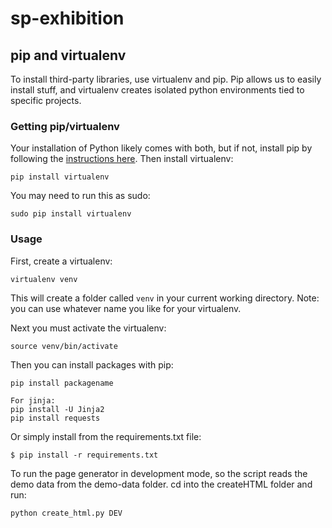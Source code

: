 # sp-exhibition

## pip and virtualenv

To install third-party libraries, use virtualenv and pip. Pip allows us to easily install stuff, and virtualenv creates isolated python environments tied to specific projects.

### Getting pip/virtualenv

Your installation of Python likely comes with both, but if not, install pip by following the [instructions here](https://pip.pypa.io/en/stable/installing/). Then install virtualenv:

```
pip install virtualenv
```

You may need to run this as sudo:

```
sudo pip install virtualenv
```

### Usage

First, create a virtualenv:

```
virtualenv venv
```

This will create a folder called `venv` in your current working directory. Note: you can use whatever name you like for your virtualenv.

Next you must activate the virtualenv:

```
source venv/bin/activate
```

Then you can install packages with pip:

```
pip install packagename
```

```
For jinja:
pip install -U Jinja2
pip install requests

```

Or simply install from the requirements.txt file:

```
$ pip install -r requirements.txt
```

To run the page generator in development mode, so the script reads the demo data from the demo-data folder. cd into the createHTML folder and run:

```
python create_html.py DEV
```
